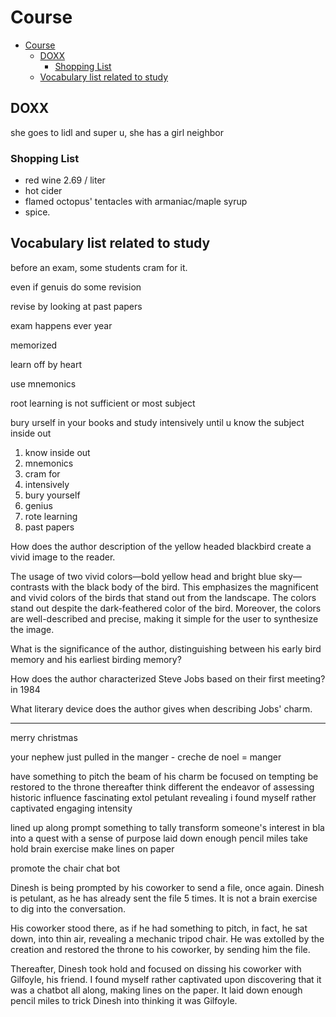 # Course

- [Course](#course)
  - [DOXX](#doxx)
    - [Shopping List](#shopping-list)
  - [Vocabulary list related to study](#vocabulary-list-related-to-study)

## DOXX

she goes to lidl and super u, she has a girl neighbor

### Shopping List

- red wine 2.69 / liter
- hot cider
- flamed octopus' tentacles with armaniac/maple syrup
- spice.

## Vocabulary list related to study

before an exam, some students cram for it.

even if genuis do some revision

revise by looking at past papers

exam happens ever year

memorized

learn off by heart

use mnemonics

root learning is not sufficient or most subject

bury urself in your books and study intensively until u know the subject inside out

1. know inside out
2. mnemonics
3. cram for
4. intensively
5. bury yourself
6. genius
7. rote learning
8. past papers

How does the author description of the yellow headed blackbird create a vivid image to the reader.

The usage of two vivid colors—bold yellow head and bright blue sky—contrasts with the black body of the bird. This emphasizes the magnificent and vivid colors of the birds that stand out from the landscape.  The colors stand out despite the dark-feathered color of the bird. Moreover, the colors are well-described and precise, making it simple for the user to synthesize the image.

What is the significance of the author, distinguishing between his early bird memory and his earliest birding memory?

How does the author characterized Steve Jobs based on their first meeting? in 1984

What literary device does the author gives when describing Jobs' charm.

---

merry christmas

your nephew just pulled in the manger - creche de noel = manger

have something to pitch
the beam of his charm
be focused on
tempting
be restored to the throne
thereafter
think different
the endeavor of assessing historic influence fascinating
extol
petulant
revealing
i found myself rather captivated
engaging intensity

lined up along
prompt something to
tally
transform someone's interest in bla into a quest with a sense of purpose
laid down enough pencil miles
take hold
brain exercise
make lines on paper

promote the chair
chat bot

Dinesh is being prompted by his coworker to send a file, once again. Dinesh is petulant, as he has already sent the file 5 times. It is not a brain exercise to dig into the conversation.

His coworker stood there, as if he had something to pitch, in fact, he sat down, into thin air, revealing a mechanic tripod chair. He was extolled by the creation and restored the throne to his coworker, by sending him the file.

Thereafter, Dinesh took hold and focused on dissing his coworker with Gilfoyle, his friend. I found myself rather captivated upon discovering that it was a chatbot all along, making lines on the paper. It laid down enough pencil miles to trick Dinesh into thinking it was Gilfoyle.
